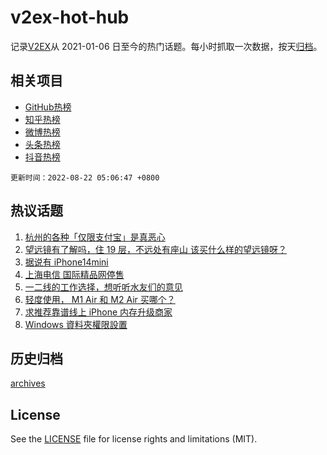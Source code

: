 # v2ex-hot-hub

 记录[V2EX](https://www.v2ex.com/)从 2021-01-06 日至今的热门话题。每小时抓取一次数据，按天[归档](archives)。
 
 ## 相关项目

- [GitHub热榜](https://github.com/lonnyzhang423/github-hot-hub)
- [知乎热榜](https://github.com/lonnyzhang423/zhihu-hot-hub)
- [微博热榜](https://github.com/lonnyzhang423/weibo-hot-hub)
- [头条热榜](https://github.com/lonnyzhang423/toutiao-hot-hub)
- [抖音热榜](https://github.com/lonnyzhang423/douyin-hot-hub)


 `更新时间：2022-08-22 05:06:47 +0800`

## 热议话题

1. [杭州的各种「仅限支付宝」是真恶心](https://www.v2ex.com/t/874369)
1. [望远镜有了解吗，住 19 层，不远处有座山 该买什么样的望远镜呀？](https://www.v2ex.com/t/874314)
1. [据说有 iPhone14mini](https://www.v2ex.com/t/874337)
1. [上海电信 国际精品网停售](https://www.v2ex.com/t/874330)
1. [一二线的工作选择，想听听水友们的意见](https://www.v2ex.com/t/874304)
1. [轻度使用， M1 Air 和 M2 Air 买哪个？](https://www.v2ex.com/t/874341)
1. [求推荐靠谱线上 iPhone 内存升级商家](https://www.v2ex.com/t/874308)
1. [Windows 資料夾權限設置](https://www.v2ex.com/t/874292)

## 历史归档

[archives](archives)

## License

See the [LICENSE](LICENSE) file for license rights and limitations (MIT).

